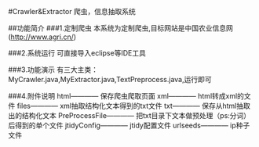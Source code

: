 #Crawler&Extractor
爬虫，信息抽取系统

##功能简介
###1.定制爬虫
本系统为定制爬虫,目标网站是中国农业信息网(http://www.agri.cn/)

###2.系统运行
可直接导入eclipse等IDE工具

###3.功能演示
有三大主类：MyCrawler.java,MyExtractor.java,TextPreprocess.java,运行即可
	
###4.附件说明
html———— 保存爬虫爬取页面
xml————  html转成xml的文件
files———— xml抽取结构化文本得到的txt文件
txt———— 保存从html抽取出的结构化文本
PreProcessFile———— 把txt目录下文本做预处理（ps:分词）后得到的单个文件
jtidyConfig———— jtidy配置文件
urlseeds———— ip种子文件


